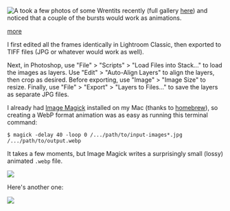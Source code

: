 
<!-- Copyright 2025 Phil Thompson. All Rights Reserved.  As noted in the License section of this repository's readme.md file, this file and its corresponding public HTML file, and all other articles, article files, and images, are distributed under traditional copyright.  The repository source code and other files are distributed under the MIT license. -->

[//]: # (gen-title: Wrentits in Glorious Animated WebP)

[//]: # (gen-title-url: Wrentits-in-Glorious-Animated-WebP)

[//]: # (gen-keywords: Wrentit, Animated, WebP, photography, image, magick)

[//]: # (gen-description: Animated Wrentit photos in WebP format)

[//]: # (gen-meta-end)

<a href="${THIS_ARTICLE}"><img style="float: left" class="width-resp-50-100" src="${SITE_ROOT_REL}/s/img/2025/2025-10-09-091657-94-R5PT2980-anim-1800x1200-fast.webp"/></a> A took a few photos of some Wrentits recently (full gallery <a href="${SITE_ROOT_REL}/gallery/gallery-2025-10-17-140136.html">here</a>) and noticed that a couple of the bursts would work as animations.

[more](more://)

I first edited all the frames identically in Lightroom Classic, then exported to TIFF files (JPG or whatever would work as well).

Next, in Photoshop, use "File" > "Scripts" > "Load Files into Stack..." to load the images as layers.  Use "Edit" > "Auto-Align Layers" to align the layers, then crop as desired.  Before exporting, use "Image" > "Image Size" to resize.  Finally, use "File" > "Export" > "Layers to Files..." to save the layers as separate JPG files. 

I already had <a target="_blank" href="https://imagemagick.org/">Image Magick</a> installed on my Mac (thanks to <a target="_blank" href="https://brew.sh/">homebrew</a>), so creating a WebP format animation was as easy as running this terminal command:

	$ magick -delay 40 -loop 0 /.../path/to/input-images*.jpg /.../path/to/output.webp

It takes a few moments, but Image Magick writes a surprisingly small (lossy) animated `.webp` file.

<p class="wrap-wider-child"><a target="_blank" href="${SITE_ROOT_REL}/s/img/2025/2025-10-09-091657-94-R5PT2980-anim-1800x1200-fast.webp"><img class="width-100 center-block" src="${SITE_ROOT_REL}/s/img/2025/2025-10-09-091657-94-R5PT2980-anim-1800x1200-fast.webp"/></a></p>

Here's another one:

<p class="wrap-wider-child"><a target="_blank" href="${SITE_ROOT_REL}/s/img/2025/2025-10-09-092207-96-R5PT3106-anim-2250x1500-fast.webp"><img class="width-100 center-block" src="${SITE_ROOT_REL}/s/img/2025/2025-10-09-092207-96-R5PT3106-anim-2250x1500-fast.webp"/></a></p>
